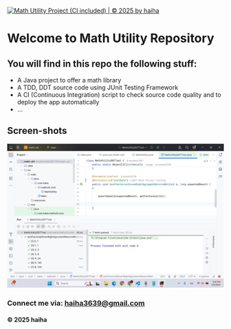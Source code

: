 [![Math Utility Project (CI included) | © 2025 by haiha](https://github.com/muckho2728/math-util/actions/workflows/maven.yml/badge.svg)](https://github.com/muckho2728/math-util/actions/workflows/maven.yml)

# Welcome to Math Utility Repository

## You will find in this repo the following stuff:
* A Java project to offer a math library
* A TDD, DDT source code using JUnit Testing Framework
* A CI (Continuous Integration) script to check source code quality and to deploy the app automatically
* ...

## Screen-shots
![Source code with TDD](https://github.com/muckho2728/math-util/blob/main/screen-shots/Source-code-with-TDD-DDT.png)



### Connect me via: haiha3639@gmail.com

#### &#169; 2025 haiha